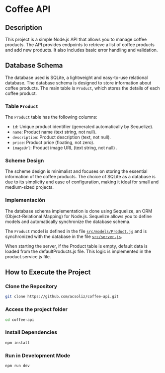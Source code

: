 # Coffee API

## Description

This project is a simple Node.js API that allows you to manage coffee products. The API provides endpoints to retrieve a list of coffee products and add new products. It also includes basic error handling and validation.

## Database Schema

The database used is SQLite, a lightweight and easy-to-use relational database. The database schema is designed to store information about coffee products. The main table is `Product`, which stores the details of each coffee product.


### Table `Product`

The `Product` table has the following columns:

- `id`: Unique product identifier (generated automatically by Sequelize).
- `name`: Product name (text string, not null).
- `description`: Product description (text, not null).
- `price`: Product price (floating, not zero).
- `imageUrl`: Product image URL (text string, not null)
.

### Scheme Design

The scheme design is minimalist and focuses on storing the essential information of the coffee products. The choice of SQLite as a database is due to its simplicity and ease of configuration, making it ideal for small and medium-sized projects.

### Implementación

The database schema implementation is done using Sequelize, an ORM (Object-Relational Mapping) for Node.js. Sequelize allows you to define models and automatically synchronize the database schema.

The `Product` model is defined in the file [`src/models/Product.js`](src/models/Product.js) and is synchronized with the database in the file [`src/server.js`](src/server.js).

When starting the server, if the Product table is empty, default data is loaded from the defaultProducts.js file. This logic is implemented in the product.service.js file.


## How to Execute the Project

### Clone the Repository

```sh
git clone https://github.com/acsoliz/coffee-api.git

```

### Access the project folder

```sh 
cd coffee-api

```

### Install Dependencies

```sh
npm install

```

### Run in Development Mode

```sh
npm run dev

```

